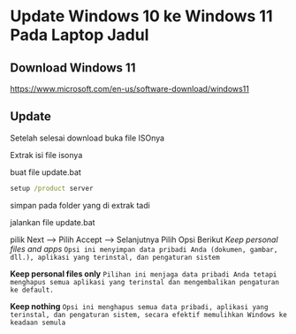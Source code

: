 # Update Windows 10 ke Windows 11 Pada Laptop Jadul
## Download Windows 11
https://www.microsoft.com/en-us/software-download/windows11

## Update
Setelah selesai download buka file ISOnya

Extrak isi file isonya

buat file update.bat

```bat
setup /product server
```

simpan pada folder yang di extrak tadi

jalankan file update.bat

pilik Next --> Pilih Accept --> Selanjutnya Pilih Opsi Berikut
*Keep personal files and apps*
`Opsi ini menyimpan data pribadi Anda (dokumen, gambar, dll.), aplikasi yang terinstal, dan pengaturan sistem`

**Keep personal files only**
`Pilihan ini menjaga data pribadi Anda tetapi menghapus semua aplikasi yang terinstal dan mengembalikan pengaturan ke default.`

**Keep nothing**
`Opsi ini menghapus semua data pribadi, aplikasi yang terinstal, dan pengaturan sistem, secara efektif memulihkan Windows ke keadaan semula`